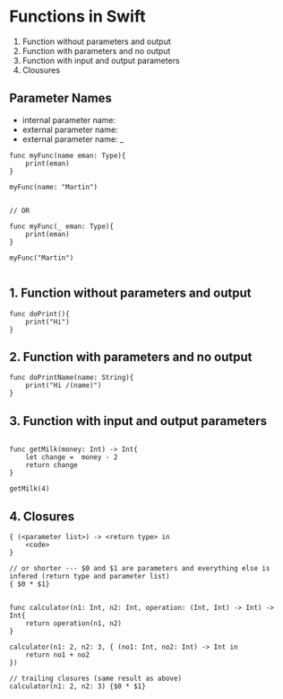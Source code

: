 # Functions in Swift

1. Function without parameters and output
2. Function with parameters and no output
3. Function with input and output parameters
4. Clousures



## Parameter Names
* internal parameter name: <eman>
* external parameter name: <name>
* external parameter name: _

```
func myFunc(name eman: Type){
    print(eman)
}

myFunc(name: "Martin")


// OR

func myFunc(_ eman: Type){
    print(eman)
}

myFunc("Martin")


```


## 1. Function without parameters and output

```
func doPrint(){
    print("Hi")
}
```


## 2. Function with parameters and no output
```
func doPrintName(name: String){
    print("Hi /(name)")
}
```

## 3. Function with input and output parameters

```

func getMilk(money: Int) -> Int{
    let change =  money - 2
    return change
}

getMilk(4)
```


## 4. Closures
```
{ (<parameter list>) -> <return type> in 
    <code>
}

// or shorter --- $0 and $1 are parameters and everything else is infered (return type and parameter list)
{ $0 * $1}
```

```

func calculator(n1: Int, n2: Int, operation: (Int, Int) -> Int) -> Int{
    return operation(n1, n2)
}

calculator(n1: 2, n2: 3, { (no1: Int, no2: Int) -> Int in
    return no1 + no2
})

// trailing closures (same result as above)
calculator(n1: 2, n2: 3) {$0 * $1}

```